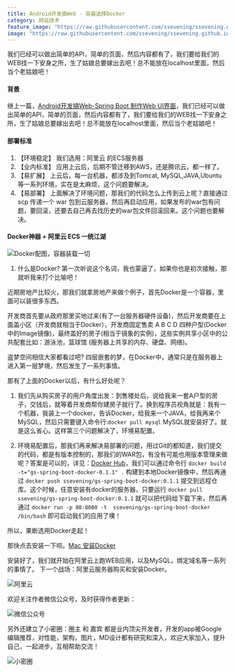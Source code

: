 ```yaml
---
title: Android开发搞Web - 容器选择Docker
category: 网站技术
feature_image: "https://raw.githubusercontent.com/ssevening/ssevening.github.io/master/assets/android.png"
image: "https://raw.githubusercontent.com/ssevening/ssevening.github.io/master/assets/android.png"
---
```


我们已经可以做出简单的API，简单的页面，然后内容都有了，我们要给我们的WEB找一下安身之所，生了姑娘总要嫁出去吧！总不能放在localhost里面，然后当个老姑娘吧！

<!-- more -->

#### 背景
继上一篇，[Android开发搞Web-Spring Boot 制作Web UI界面](http://www.jianshu.com/p/500550b0d502)，我们已经可以做出简单的API，简单的页面，然后内容都有了，我们要给我们的WEB找一下安身之所，生了姑娘总要嫁出去吧！总不能放在localhost里面，然后当个老姑娘吧！

#### 部署标准

1. 【环境稳定】  我们选用：阿里云 的ECS服务器
2. 【业内标准】 应用上云后，后期不管迁移到AWS，还是腾讯云，都一样了。
3. 【易扩展】 上云后，每一台机器，都涉及到Tomcat, MySQL,JAVA,Ubuntu 等一系列环境，实在是太麻烦，这个问题要解决。
4. 【易部署】 上面解决了环境问题，那我们的代码怎么上传到云上呢？直接通过scp 传递一个 war 包到云服务器，然后再启动应用，如果发布的war包有问题，要回滚，还要去自己再去找历史的war包文件回滚回来。这个问题也要解决。

#### Docker神器 + 阿里云 ECS 一统江湖


![Docker配图，容器装载一切](http://upload-images.jianshu.io/upload_images/5649240-750336764262ac49.jpg?imageMogr2/auto-orient/strip%7CimageView2/2/w/1240)

1. 什么是Docker?
第一次听说这个名词，我也蒙逼了，如果你也是初次接触，那就听我来打个比喻吧！

近期房地产比较火，那我们就拿房地产来做个例子，首先Docker是一个容器，里面可以装很多东西。

开发商首先要从政府那里买地过来(有了一台服务器硬件设备)，然后开发商要在上面盖小区（开发商就相当于Docker），开发商固定售卖 A B C D 四种户型(Docker中的Image镜像)，最终盖好的房子(相当于镜象的实例)，这些实例共享小区中的公共配套比如：游泳池，篮球馆 (服务器上共享的内存、硬盘、网络)。

盗梦空间相信大家都看过吧? 四层嵌套的梦，在Docker中，通常只是在服务器上进入第一层梦境，然后发生了一系列事情。

那有了上面的Docker以后，有什么好处呢？

1.  我们先从购买房子的用户角度出发：到售楼处后，说给我来一套A户型的房子，交钱后，就等着开发商帮你建房子就行了。换到程序员视角就是：我有一个机器，我装上一个docker，告诉Docker，给我来一个JAVA，给我再来个MySQL，然后只需要键入命令行:```docker pull mysql```  MySQL就安装好了。就是这么省心。这样第三个问题解决了，环境易配置。

2. 环境易配置后，那我们再来解决易部署的问题，用过Git的都知道，我们提交的代码，都是有版本控制的，那我们的WAR包，有没有可能也用版本管理来做呢？答案是可以的，详见：[Docker Hub](https://hub.docker.com/)，我们可以通过命令行 ```docker build -t="gs-spring-boot-docker-0.1.1" .``` 构建到本地Docker镜像中，然后再通过 ```docker push ssevening/gs-spring-boot-docker:0.1.1``` 提交到远程仓库。这个时候，任意安装有docker的服务器，只要运行 ```docker pull ssevening/gs-spring-boot-docker:0.1.1``` 就可以把代码给下载下来，然后再通过 ```docker run -p 80:8080 -t  ssevening/gs-spring-boot-docker /bin/bash``` 即可启动我们的应用了噢！

所以，果断选用Docker走起！

那快点去安装一下呗。[Mac 安装Docker](http://www.jianshu.com/p/97268959ac64)

安装好了，我们就开始在阿里云上跑WEB应用，以及MySQL，绑定域名等一系列的事情了。
下一个战场：阿里云服务器购买和安装Docker。


![阿里云](http://upload-images.jianshu.io/upload_images/5649240-ee48f9fff9c518aa.png?imageMogr2/auto-orient/strip%7CimageView2/2/w/1240)

欢迎关注作者微信公众号，及时获得作者更新：

![微信公众号](https://ssevening.github.io/assets/weichat_qrcode.jpg)

另外还建立了小密圈：圈主 和 嘉宾 都是业内顶尖开发者，开发的app被Google 编辑推荐，对性能，架构，图片，MD设计都有研究和深入，欢迎大家加入，提升自己，一起进步，互相帮助交流！

![小密圈](https://ssevening.github.io/assets/mi_qrcode.png)